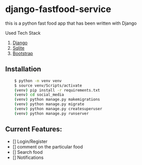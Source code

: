 # django-fastfood-service

this is a python fast food app that has been written with Django

Used Tech Stack

1. [Django](https://docs.djangoproject.com/en/4.0)
2. [Sqlite](https://www.sqlite.org/docs.html)
3. [Bootstrap](https://getbootstrap.com/)

## Installation

```bash
    $ python -m venv venv
    $ source venv/Scripts/activate
    (venv) pip install -r requirements.txt
    (venv) cd social_media
    (venv) python manage.py makemigrations
    (venv) python manage.py migrate
    (venv) python manage.py createsuperuser
    (venv) python manage.py runserver
```

## Current Features:

- [] Login/Register
- [] comment on the particular food
- []  Search food</li>
- [] Notifications</li>

